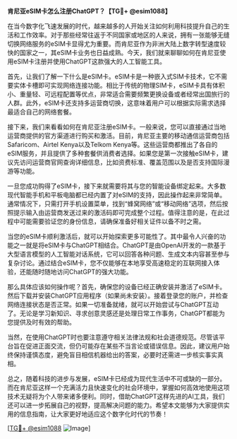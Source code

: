 **肯尼亚eSIM卡怎么注册ChatGPT？【TG💪+ @esim1088】**

在当今数字化飞速发展的时代，越来越多的人开始关注如何利用科技提升自己的生活和工作效率。对于那些经常往返于不同国家或地区的人来说，拥有一张能够无缝切换网络服务的eSIM卡显得尤为重要。而肯尼亚作为非洲大陆上数字转型速度较快的国家之一，其eSIM卡业务也日益成熟。今天，我们就来聊聊如何在肯尼亚使用eSIM卡注册并使用ChatGPT这款强大的人工智能工具。

首先，让我们了解一下什么是eSIM卡。eSIM卡是一种嵌入式SIM卡技术，它不需要实体卡槽即可实现网络连接功能。相比于传统的物理SIM卡，eSIM卡具有体积小、重量轻、可远程配置等优点，非常适合需要频繁更换设备或者经常出国旅行的人群。此外，eSIM卡还支持多运营商切换，这意味着用户可以根据实际需求选择最适合自己的网络套餐。

接下来，我们来看看如何在肯尼亚注册eSIM卡。一般来说，您可以直接通过当地运营商提供的官方渠道进行购买和激活。目前，肯尼亚主要的移动通信运营商包括Safaricom、Airtel Kenya以及Telkom Kenya等。这些运营商都推出了各自的eSIM服务，并且提供了多种套餐供消费者选择。如果您是第一次接触eSIM卡，建议先访问运营商官网查询详细信息，比如资费标准、覆盖范围以及是否支持国际漫游等功能。

一旦您成功购得了eSIM卡，接下来就需要将其与您的智能设备绑定起来。大多数现代智能手机和平板电脑都已经内置了对eSIM的支持，因此操作起来非常简单。通常情况下，只需打开手机设置菜单，找到“蜂窝网络”或“移动网络”选项，然后按照提示输入由运营商发送过来的激活码即可完成整个过程。值得注意的是，在此过程中可能需要验证您的身份信息，请确保准备好相关证件以备不时之需。

当您的eSIM卡顺利激活后，就可以开始探索更多可能性了。其中最令人兴奋的功能之一就是将eSIM卡与ChatGPT相结合。ChatGPT是由OpenAI开发的一款基于大型语言模型的人工智能对话系统，它可以回答各种问题、生成文本内容甚至参与复杂讨论。通过结合eSIM卡，您不仅能够在本地享受高速稳定的互联网接入体验，还能随时随地访问ChatGPT的强大功能。

那么具体应该如何操作呢？首先，确保您的设备已经正确安装并激活了eSIM卡。然后下载并安装ChatGPT应用程序（如果尚未安装）。接着登录您的账户，并检查网络连接状态是否正常。如果一切准备就绪，就可以开始尝试与ChatGPT互动了。无论是学习新知识、寻求创意灵感还是处理日常工作事务，ChatGPT都能为您提供及时有效的帮助。

当然，在使用ChatGPT时也要注意遵守相关法律法规和社会道德规范。尽管该平台旨在促进正面交流，但仍可能存在某些不当言论或错误信息。因此，建议用户始终保持谨慎态度，避免盲目相信机器给出的答案，必要时还需进一步核实事实真相。

总之，随着科技的进步与发展，eSIM卡已经成为现代生活中不可或缺的一部分。而在肯尼亚这样一个充满活力且快速变化的社会环境中，掌握如何高效地使用这项技术无疑将为个人带来诸多便利。同时，借助ChatGPT这样先进的AI工具，我们还可以进一步拓展自己的视野，提高解决问题的能力。希望本文能够为大家提供实用的信息指南，让大家更好地适应这个数字化时代的节奏！

[[TG💪+ @esim1088](https://t.me/s/esim1088) ![Image](https://i.postimg.cc/4NQfJmqS/Snipaste-2025-05-13-00-14-12.png)]